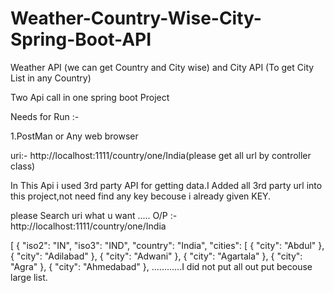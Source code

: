 # Weather-Country-Wise-City-Spring-Boot-API
Weather API (we can get Country and City  wise) and City API (To get City List in any Country)

Two Api call in one spring boot Project

 Needs for Run :-

 1.PostMan or Any web browser

uri:- http://localhost:1111/country/one/India(please get all url by controller class)

In This Api i used 3rd party API for getting data.I Added all 3rd party url into this project,not need find any 
key becouse i already given KEY.



please Search uri what u want .....
O/P :-   http://localhost:1111/country/one/India    

[
    {
        "iso2": "IN",
        "iso3": "IND",
        "country": "India",
        "cities": [
            {
                "city": "Abdul"
            },
            {
                "city": "Adilabad"
            },
            {
                "city": "Adwani"
            },
            {
                "city": "Agartala"
            },
            {
                "city": "Agra"
            },
            {
                "city": "Ahmedabad"
            },
             ............I did not put all out put becouse large list.
